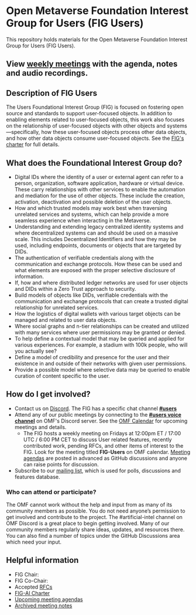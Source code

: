 # Open Metaverse Foundation Interest Group for Users (FIG Users)

This repository holds materials for the Open Metaverse Foundation Interest Group for Users (FIG Users).

## View [weekly meetings](./meetings/readme.md#Previous-Meetings) with the agenda, notes and audio recordings.

## Description of FIG Users

The Users Foundational Interest Group (FIG) is focused on fostering open source and standards to support user-focused objects. In addition to enabling elements related to user-focused objects, this work also focuses on the relationship of user-focused objects with other objects and systems—specifically, how these user-focused objects process other data objects, and how other data objects consume user-focused objects.
See the [FIG's charter](governance/FIG-Charter.md) for full details.

## What does the Foundational Interest Group do?

* Digital IDs where the identity of a user or external agent can refer to a person, organization, software application, hardware or virtual device. These carry relationships with other services to enable the automation and mediation for the use of other objects. These include the creation, activation, deactivation and possible deletion of the user objects.
* How and which trusted models may work best when traversing unrelated services and systems, which can help provide a more seamless experience when interacting in the Metaverse.
* Understanding and extending legacy centralized identity systems and where decentralized systems can and should be used on a massive scale. This includes Decentralized Identifiers and how they may be used, including endpoints, documents or objects that are targeted by DIDs.
* The authentication of verifiable credentials along with the communication and exchange protocols. How these can be used and what elements are exposed with the proper selective disclosure of information.
* If, how and where distributed ledger networks are used for user objects and DIDs within a Zero Trust approach to security.
* Build models of objects like DIDs, verifiable credentials with the communication and exchange protocols that can create a trusted digital relationship for unrelated services.
* How the logistics of digital wallets with various target objects can be managed and related to user data objects.
* Where social graphs and n-tier relationships can be created and utilized with many services where user permissions may be granted or denied.
* To help define a contextual model that may be queried and applied for various experiences. For example, a stadium with 100k people, who will you actually see?
* Define a model of credibility and presence for the user and their existence in and outside of their networks with given user permissions.
* Provide a possible model where selective data may be queried to enable curation of content specific to the user.

## How do I get involved?

* Contact us on [Discord](https://discord.com/openmetaverse). The FIG has a specific chat channel **[#users](https://discordapp.com/channels/948320633522114570/1053769577047269476)**
* Attend any of our public meetings by connecting to the **[#users voice channel](https://discordapp.com/channels/948320633522114570/1067214573804982392)** on OMF's Discord server. See the [OMF Calendar](https://lists.openmv.org/g/calendar/calendar) for upcoming meetings and details.
    * The FIG hosts a weekly meeting on Fridays at 12:00pm ET / 17:00 UTC / 6:00 PM CET to discuss User related features, recently contributed work, pending RFCs, and other items of interest to the FIG. Look for the meeting titled **FIG-Users** on OMF calendar. [Meeting agendas](https://github.com/Open-MV/fig-users/discussions/categories/meetings?discussions_q=is%3Aunlocked+category%3AMeetings) are posted in advanced as GitHub discussions and anyone can raise points for discussion.
* Subscribe to our [mailing list](https://lists.openmv.org/g/fig-users), which is used for polls, discussions and features database.

### Who can attend or participate?

The OMF cannot work without the help and input from as many of its community members as possible. You do not need anyone’s permission to get involved and contribute to the project. The #artificial-intel channel on OMF Discord is a great place to begin getting involved. Many of our community members regularly share ideas, updates, and resources there. You can also find a number of topics under the GitHub Discussions area which need your input.

## Helpful information

* FIG Chair: 
* FIG Co-Chair: 
* Accepted [RFCs](./rfcs/README.md)
* [FIG-AI Charter](governance/FIG-Charter.md)
* [Upcoming meeting agendas](https://github.com/Open-MV/fig-users/discussions/categories/meetings?discussions_q=is%3Aunlocked+category%3AMeetings)
* [Archived meeting notes](meetings/readme.md)


